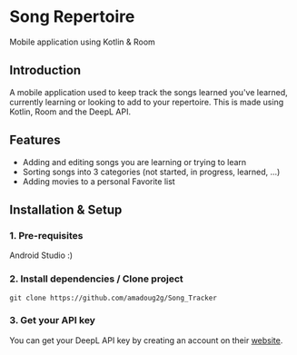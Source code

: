 # Song Repertoire
Mobile application using Kotlin &amp; Room

## Introduction
A mobile application used to keep track the songs learned you've learned, currently learning or looking to add to your repertoire. This is made using Kotlin, Room and the DeepL API.

## Features
* Adding and editing songs you are learning or trying to learn
* Sorting songs into 3 categories (not started, in progress, learned, ...)
* Adding movies to a personal Favorite list

## Installation & Setup
### 1. Pre-requisites
Android Studio :)
### 2. Install dependencies / Clone project
```
git clone https://github.com/amadoug2g/Song_Tracker
```
### 3. Get your API key
You can get your DeepL API key by creating an account on their [website](https://www.deepl.com/pro/change-plan#developer).
